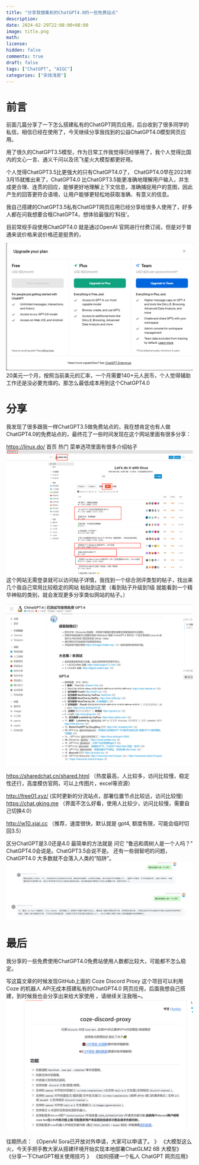 ```yaml
---
title: "分享我搜集到的ChatGPT4.0的一些免费站点"
description:
date: 2024-02-29T22:08:00+08:00
image: title.png
math:
license:
hidden: false
comments: true
draft: false
tags: ["ChatGPT", "AIGC"]
categories: ["杂技浅尝"]
---
```

# 前言
前面几篇分享了一下怎么搭建私有的ChatGPT网页应用，后台收到了很多同学的私信，相信已经在使用了，今天继续分享我找到的公益ChatGPT4.0模型网页应用。

用了很久的ChatGPT3.5模型，作为日常工作我觉得已经够用了，我个人觉得比国内的文心一言、通义千问以及讯飞星火大模型都更好用。

个人觉得ChatGPT3.5比更强大的只有ChatGPT4.0了， ChatGPT4.0早在2023年3月15就推出来了，ChatGPT4.0 比ChatGPT3.5能更准确地理解用户输入，并生成更合理、连贯的回应，能够更好地理解上下文信息，准确捕捉用户的意图，因此产生的回答更符合语境，让用户能够更轻松地获取准确、有意义的信息。

我自己搭建的ChatGPT3.5私有ChatGPT网页应用已经分享给很多人使用了，好多人都在问我想要合租ChatGPT4，想体验最强的‘科技’。

目前常规手段使用ChatGPT4.0 就是通过OpenAI 官网进行付费订阅，但是对于普通来说价格来说价格还是挺贵的，

![img.png](img.png)
20美元一个月，按照当前美元的汇率，一个月需要140+元人民币，个人觉得辅助工作还是没必要充值的。那怎么最低成本用到这个ChatGPT4.0

# 分享
我发现了很多跟我一样ChatGPT3.5做免费站点的，我在想肯定也有人做ChatGPT4.0的免费站点的，最终花了一些时间发现在这个网站里面有很多分享：

https://linux.do/
首页 热门 菜单选项里面有很多介绍帖子
![img_1.png](img_1.png)
这个网站无需登录就可以访问帖子详情，我找到一个综合测评类型的帖子，找出来几个我自己常用比较稳定的网站 粘贴到这里（看到贴子升级到1级 就能看到一个精华神贴的类别，就会发现更多分享类似网站的帖子。）

![img_2.png](img_2.png)

https://sharedchat.cn/shared.html （热度最高，人比较多，访问比较慢，稳定性还行，高度模仿官网，可以上传图片，excel等资源）

http://free01.xyz/ (实时更新的分流站点，部署位置节点比较远，访问比较慢)
https://chat.gking.me （界面不怎么好看，使用人比较少，访问比较慢，需要自己切换4.0）

http://w10.xjai.cc （推荐，速度很快，默认就是 gpt4, 额度有限，可能会临时切回3.5）

区分ChatGPT是3.0还是4.0 最简单的方法就是 问它 “鲁迅和周树人是一个人吗？” ChatGPT4.0会说是。ChatGPT3.5会说不是。 还有一些弱智吧的问题，ChatGPT4.0 大多数就不会落入人类的“陷阱”。
![img_3.png](img_3.png)
![img_5.png](img_5.png)
# 最后
我分享的一些免费使用ChatGPT4.0免费站使用人数都比较大，可能都不怎么稳定。

写这篇文章的时候发现GitHub上面的 Coze Discord Proxy 这个项目可以利用 Coze 的机器人 API无成本搭建私有的ChatGPT4.0 网页应用，后面我想自己搭建，到时候我也会分享出来给大家使用 ，请继续关注我哦~。
![img_4.png](img_4.png)

往期热点：
《OpenAI Sora已开放对外申请，大家可以申请了。 》
《大模型这么火，今天手把手教大家从搭建环境开始实现本地部署ChatGLM2 6B 大模型》
《分享一下ChatGPT相关使用技巧 》
《如何搭建一个私人 ChatGPT 网页应用》